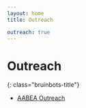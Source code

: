 ```yaml
---
layout: home
title: Outreach

outreach: true
---
```


# Outreach
{: class="bruinbots-title"}

- [AABEA Outreach](/pages/outreach/aabea-outreach)